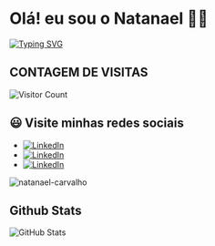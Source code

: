 # Olá! eu sou o Natanael 👋🏻
[![Typing SVG](https://readme-typing-svg.herokuapp.com/?color=fff&size=35&center=true&vCenter=true&width=1000&lines=Bem+vindo+ao+meu+perfil!+:%29)](https://git.io/typing-svg)

## CONTAGEM DE VISITAS
![Visitor Count](https://profile-counter.glitch.me/NatanCarFF/count.svg)

## 😃 Visite minhas redes sociais
- [![LinkedIn](https://img.shields.io/badge/LinkedIn-fff?style=for-the-badge&logo=linkedin&logoColor=0E76A8)](https://www.linkedin.com/in/🛡-natanael-carvalho-082380201/)
- [![LinkedIn](https://img.shields.io/badge/github-fff?style=for-the-badge&logo=github&logoColor=0E76A8)](https://github.com/NatanCarFF)
- [![LinkedIn](https://img.shields.io/badge/instagram-fff?style=for-the-badge&logo=instagram&logoColor=0E76A8)](https://instagram.com/NatanCarFF)

![natanael-carvalho](https://github.com/NatanCarFF/NatanCarFF/assets/161735922/8e267f59-6227-42b7-9a2c-65c734338dbd)

## Github Stats

![GitHub Stats](https://github-readme-stats.vercel.app/api?username=NatanCarFF&theme=transparent&bg_color=000&border_color=30A3DC&show_icons=true&icon_color=30A3DC&title_color=E94D5F&text_color=FFF)
